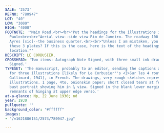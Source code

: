 ```yaml
---
SALE: '2573'
REFNO: "780947"
LOT: "40"
LOW: "3000"
HIGH: "4000"
FOOTNOTE: '"Main Road.<br><br>"Put the headings for the illustrations in the margin.<br><br>"Montevideo--Sao
  Paulo<br><br>"Aerial view--side view Rio de Janeiro. The roadway 100 meters in height.<br><br>"Buenos
  Ayres [sic]--the business quarter.<br><br>"Unless I am mistaken, you are publishing
  these 3 plates? If this is the case, here is the text of the headings and their
  location."'
DESCRIPT: LE CORBUSIER.
CROSSHEAD: 'Two items: Autograph Note Signed, with three small ink drawings * Photograph
  Signed.'
TYPESET: 'The manuscript, probably to an editor, sending the captions and page layouts
  for three illustrations [likely for Le Corbusier''s <I>Sur les 4 routes</i>, Paris:
  Gallimard, 1941], in French. The drawings, very rough sketches representing the
  illustrations. 1 page, 4to, onionskin paper; short closed tears at folds. The photograph,
  bust portrait showing him in ¾ view. Signed in the blank lower margin. 5¾x4 inches;
  remnants of hinging at upper edge verso.'
at-a-glance: Np, 22 June 1930; nd
year: 1930
pullquote: ''
background_color: "#ffffff"
images:
- "/v1621886151/2573/780947.jpg"

---
```

